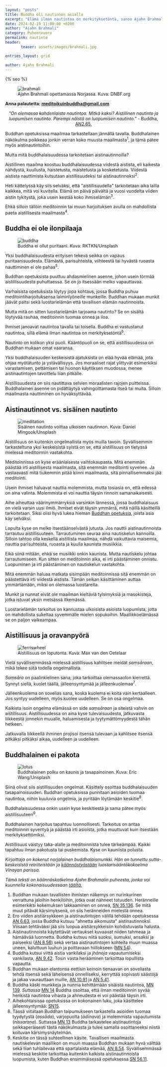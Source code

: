 ```yaml
---
layout: "posts"
title: Buddha oli nautinnon asialla
excerpt: "Elämä ilman nautintoa on merkityksetöntä, sanoo Ajahn Brahmali."
date: 2024-02-19 11:00:00 +0200
author: "Ajahn Brahmali"
category: Puheenvuoro
permalink: nautinto
header: 
       teaser: assets/images/brahmali.jpg

entries_layout: grid

author: Ajahn Brahmali
---
```

  {% seo %}
<figure>
<img src="assets/images/brahmali.jpg" alt="brahmali">
<figcaption> Ajahn Brahmali opettamassa Norjassa. Kuva: DNBF.org</figcaption>
</figure>

<b> Anna palautetta: meditoikuinbuddha@gmail.com</b>

<center><i>"On olemassa kahdenlaista nautintoa. Mitkä kaksi? Aistillinen nautinto ja luopumisen nautinto. Parempi näistä on luopumisen nautinto."</i> 
- Buddha, <a href="https://suttacentral.net/an2.64-76/en/sujato">AN2.65.</a></center>


Buddhan opetuksissa maailmaa tarkastellaan jännällä tavalla. Buddhalainen näkökulma poikkeaa jonkin verran koko muusta maailmasta<sup>1</sup>, ja tämä pätee myös aistinautintoihin. 

Mutta mitä buddhalaisuudessa tarkoitetaan aistinautinnoilla?

Aistillinen maailma koostuu buddhalaisuudessa viidestä aistista, eli kaikesta nähdystä, kuullusta, haistetusta, maistetusta ja kosketetusta. Viidestä aistista nauttimista kutsutaan aistillisuudeksi tai aistinautinnoksi<sup>2</sup>.

Heti kättelyssä käy siis selväksi, että "aistillisuudella" tarkoitetaan aika lailla kaikkea, mitä voi kuvitella. Elämä on päivä päivältä ja vuosi vuodelta viiden aistin tykitystä, joka usein kestää koko ihmiselämän<sup>3</sup>. 

Ehkä silloin tällöin meditoinnin tai muun harjoituksen avulla on mahdollista paeta aistillisesta maailmasta<sup>4</sup>.

<h2>Buddha ei ole ilonpilaaja</h2>

<figure>
<img src="assets/images/buddha-rktkn.jpg" alt="buddha">
<figcaption> Buddha ei ollut puritaani. Kuva: RKTKN/Unsplash</figcaption>
</figure>

Yksi buddhalaisuudesta erityisen tekevä seikka on vapaus puritaanisuudesta. Elämästä, parisuhteista, viihteestä tai hyvästä ruoasta nauttiminen ei ole pahaa<sup>5</sup>. 

Buddhan opetuksista puuttuu ahdasmielinen asenne, johon usein törmää aistillisuudesta puhuttaessa. Se on jo itsessään melko vapauttavaa.

Varhaisista opetuksista löytyy jopa kohtaus, jossa Buddha puhuu meditointiharjoituksensa laiminlyöneille munkeille. Buddhan mukaan munkit jäävät paitsi sekä luostarielämän että tavallisen elämän nautinnoista.  

Mutta mitä on sitten luostarielämän tarjoama nautinto? Se on sisältä löytyvää rauhaa, meditoinnin tuomaa onnea ja iloa. 

Ihmiset janoavat nautintoa tavalla tai toisella. Buddha ei vastustanut nautintoa, sillä elämä ilman nautintoa on merkityksetöntä<sup>6</sup>.

Nautinto on kolikon yksi puoli. Kääntöpuoli on se, että aistillisuudessa on Buddhan mukaan omat vaaransa. 

Yksi buddhalaisuuden keskeisistä ajatuksista on elää hyvää elämää, jota ohjaa myötätunto ja ystävällisyys. Jos moraaliset rajat ylittyvät esimerkiksi varastamisen, pettämisen tai huonon käytöksen muodossa, menee aistinautintojen tavoittelu liian pitkälle. 

Aistillisuudesta on siis nautittava selvien moraalisten rajojen puitteissa. Buddhalainen asenne on pidättäytyä vahingoittamasta itseä tai muita. Silloin maailmasta nauttiminen on hyväksyttävää.

<h2>Aistinautinnot vs. sisäinen nautinto</h2>

<figure>
<img src="assets/images/meditation-daniel-mingook.jpg" alt="meditation">
<figcaption> Sisäinen nautinto voittaa ulkoisen nautinnon. Kuva: Daniel Mingook/Unsplash</figcaption>
</figure>

Aistillisuus on kuitenkin ongelmallista myös muilla tavoin. Syvällisemmin tarkasteltuna yksi keskeisistä syistä on se, että aistillisuus on tietyssä mielessä meditoinnin vastakohta. 

Meditoinnissa on kyse eräänlaisesta vaihtokaupasta. Mitä enemmän päästää irti aistillisesta maailmasta, sitä enemmän meditointi syvenee. Ja vastaavasti mitä tiukemmin pitää kiinni maailmasta, sitä pinnallisemmaksi jää meditointi.

Usein ihmiset haluavat nauttia molemmista, mutta tosiasia on, että edessä on aina valinta. Molemmista ei voi nauttia täysin rinnoin samanaikaisesti.
 
Aihe aiheuttaa väärinymmärryksiä varsinkin lännessä, jossa buddhalaisuus on vielä varsin uusi ilmiö. Ihmiset eivät täysin ymmärrä, mitä näillä käsitteillä tarkoitetaan. Siksi olisi hyvä lukea hieman <a href="https://meditoikuinbuddha.github.fi/kukabuddhaoli">Buddhan opetuksia</a>, joista asia käy selväksi.

Lopulta kyse on melko itsestäänselvästä jutusta. Jos nauttii aistinautinnoista tarrautuu aistillisuuteen. Tarrautuminen seuraa aina nautiskelun kannoilla. Silloin tahtoo olla keskellä aistillista maailmaa, nähdä vaikuttavia maisemia, nauttia parisuhteista, ruoasta ja kuulla kaunista musiikkia.

Eikä siinä mitään, ehkä se musiikki onkin kaunista. Mutta nautiskelu johtaa tarrautumiseen. Kun sitten on meditoinnin aika, ei irti päästäminen onnistu. Luopuminen ja irti päästäminen on nautiskelun vastakohta. 

Mitä enemmän haluaa matkata sisimpään meditoinnissa sitä enemmän on päästettävä irti viidestä aistista. Tämän seikan käsittäminen auttaa ymmärtämään, miksi on olemassa luostareita. 

Munkit ja nunnat eivät ole maailman kieltäviä tylsimyksiä ja masokisteja, jotka istuvat yksin metsässä itkemässä. 

Luostarielämän tarkoitus on kannustaa ulkoisista asioista luopumista, jotta on mahdollista sukeltaa syvemmälle mielen sopukoihin. Maallikkoelämässä se on paljon vaikeampaa.

<h2>Aistillisuus ja oravanpyörä</h2>

<figure>
<img src="assets/images/ferriswheel.jpg" alt="ferriswheel">
<figcaption> Aistillisuus on loputonta. Kuva: Max van den Oetelaar</figcaption>
</figure>

Vielä syvällisemmässä mielessä aistillisuus kahlitsee meidät <i>saṃsāraan</i>, mikä tekee siitä todella ongelmallista.

<i>Saṃsāra</i> on paalinkielinen sana, joka tarkoittaa olemassaolon kierrettä. Synnyt siellä, kuolet täällä, jälleensyntymää ja jälleenkuolemaa<sup>7</sup>. 

Jälleenkuolema on sovelias sana, koska kuolema ei koita vain kertaalleen. Jos syntyy uudelleen, myös kuolee uudelleen. Se on osa ongelmaa.

Kaikista isoin ongelma elämässä on side <i>saṃsāraan</i> ja siteistä vahvin on aistillisuus. Aistillisuudessa on aina kyse tulevaisuudesta, jatkuvasta liikkeestä jonnekin muualle, haluamisesta ja tyytymättömyydestä tähän hetkeen. 

Jatkuvalla liikkeellä ihminen projisoi itsensä tulevaan ja kahlitsee itsensä pitkäksi pitkäksi aikaa, uudelleen ja uudelleen.

<h2>Buddhalainen ei pakota</h2>

<figure>
<img src="assets/images/eric-wang-lotus.jpg" alt="lotus">
<figcaption> Buddhalainen polku on kaunis ja tasapainoinen. Kuva: Eric Wang/Unsplash</figcaption>
</figure>

Siinä olivat siis aistillisuuden ongelmat. Käsittely osoittaa buddhalaisuuden tasapainoisuuden. Buddhan opetuksissa punnitaan asioiden tuomaa nautintoa, niihin kuuluvia ongelmia, ja pyritään löytämään keskitie<sup>8</sup>. 

Buddhalaisuudessa onkin usein kyse keskitiestä ja sama pätee myös aistillisuuteen<sup>9</sup>.

Buddhalainen harjoitus tapahtuu luonnollisesti. Tarkoitus on antaa meditoinnin syventyä ja päästää irti asioista, jotka muuttuvat kuin itsestään merkityksettömiksi. 

Aistillisuus väistyy taka-alalle ja meditoinnista tulee tärkeämpää. Kaikki tapahtuu ilman pakotusta tai puskemista. Kyse on kauniista polusta.

<i>Kirjoittaja on kokenut norjalainen buddhalaismunkki. Hän on tunnettu sutta-keskeisistä retriiteistään ja <a href="https://suttacentral.net/edition/pli-tv-vi/en/brahmali?lang=en">käännöstyöstään</a> luostarisääntökokoelma Vinayan parissa.</i>

<i>Tämä teksti on käännöskatkelma Ajahn Brahmalin puheesta, jonka voi kuunnella kokonaisuudessaan <a href="https://www.youtube.com/watch?v=puetcrGQKvs&t=783s">täältä.</a></i>

1. Buddhan mukaan tavallisten ihmisten näkemys on nurinkurinen verrattuna jaloihin henkilöihin, jotka ovat nähneet totuuden. Heränneille esimerkiksi kokemuksen lakkaaminen on onnea, <a href="https://suttacentral.net/sn35.136/en/sujato">SN 35.136</a>. Se mitä muut pitävät kärsimyksenä, on siis heränneiden mielestä onnea.
2. Ero viiden aistiärsykkeen ja aistinautintojen välillä tehdään opetuksessa <a href="https://suttacentral.net/an6.63/en/sujato">AN 6.63</a>, jossa Buddha kutsuu "ahnetta aikomusta" aistinautinnoksi. Viisaan tehtäväksi jää siis luopua aistiärsykkeisiin kohdistuvasta halusta.
3. Aistinautinnoista käytettävät vertaukset kuvaavat niiden tahmeaa ja hämäävää luonnetta. Buddha kutsuu niitä suoksi, sumuksi, ansaksi ja paiseeksi (<a href="https://suttacentral.net/an8.56/en/sujato">AN 8.56</a>) sekä vertaa aistinautintojen kohteita muun muassa uneen, kaluttuun luuhun ja polttavaan hiillokseen (<a href="https://suttacentral.net/mn52/en/sujato">MN 54</a>).
4. Buddha kutsui viittä aistia vankilaksi ja <i>jhānoja</i> vapautumiseksi vankilasta, <a href="https://suttacentral.net/an9.42/en/sujato">AN 9.42</a>. Tosin vasta herääminen tarkoittaa lopullista vapautta.
5. Buddhan mukaan elantonsa eettisin keinoin tienaavan on soveliasta tehdä itsensä sekä läheisensä onnelliseksi, kerryttää sopivasti säästöjä ja jakaa vaurauttaan muille, <a href="https://suttacentral.net/an10.91/en/sujato">AN 10.91</a> ja <a href="https://suttacentral.net/an5.41/en/sujato">AN 5.41</a>.
6. Buddha käski munkkeja ja nunnia kehittämään sisäistä nautintoa, <a href="https://suttacentral.net/mn139/en/sujato">MN 139</a>. <i>Suttassa</i> <a href="https://suttacentral.net/mn14/en/sujato">MN 14</a> Buddha osoittaa, että ilman meditoinnin syvää henkistä nautintoa vihasta ja ahneudesta ei voi päästää täysin irti.
7. Aihekohtaisissa opetuksissa on kokonainen luku, joka käsittelee jälleensyntymää: <a href="https://suttacentral.net/sn15?view=normal&lang=en">SN15</a>.
8. Tässä viitataan Buddhan taipumukseen tarkastella asioiden tuomaa tyydytystä (<i>assāda</i>), varjopuolta (<i>ādīnava</i>) ja molemmista vapautumista (<i>nissaraṇa</i>). Suttassa <a href="https://suttacentral.net/mn13/en/sujato">MN 13</a> Buddha tarkastelee aistinautintoja seikkaperäisesti tästä näkökulmasta ja tulee samalla osoittaneeksi niistä koituvan kärsimysnäytelmän.
9. Keskitie on tässä suhteellinen käsite. Tavallisen maailmasta nautiskelevan maallikon on muun muassa Buddhan mukaan hyvä välttää sekä liian tuhlailevaa että spartalaista elämää, <a href="https://suttacentral.net/an8.54/en/sujato">AN 8.54</a>. Syvällisemmässä mielessä keskitie tarkoittaa kuitenkin kaikista aistinautinnoista luopumista, kuten Buddhan ensimmäisessä opetuksessa <a href="https://suttacentral.net/sn56.11/en/sujato">SN 56.11</a>.
